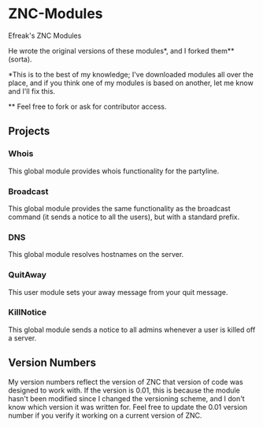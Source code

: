 # ZNC-Modules

Efreak's ZNC Modules

He wrote the original versions of these modules\*, and I forked them\*\* (sorta).

\*This is to the best of my knowledge; I've downloaded modules all over the place, and if you think one of my modules is based on another, let me know and I'll fix this.

\*\* Feel free to fork or ask for contributor access.

## Projects

### Whois
This global module provides whois functionality for the partyline.

### Broadcast
This global module provides the same functionality as the broadcast command (it sends a notice to all the users), but with a standard prefix.

### DNS
This global module resolves hostnames on the server.

### QuitAway
This user module sets your away message from your quit message.

### KillNotice
This global module sends a notice to all admins whenever a user is killed off a server.

## Version Numbers
My version numbers reflect the version of ZNC that version of code was designed to work with. If the version is 0.01, this is because the module hasn't been modified since I changed the versioning scheme, and I don't know which version it was written for. Feel free to update the 0.01 version number if you verify it working on a current version of ZNC.
